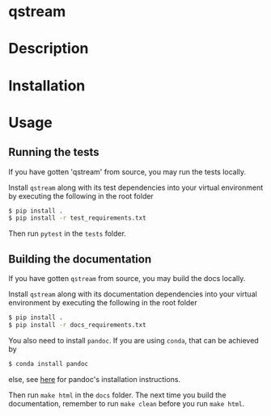 # qstream

# Description

# Installation

# Usage

## Running the tests

If you have gotten 'qstream' from source, you may run the tests locally.

Install `qstream` along with its test dependencies into your virtual environment by executing the following in the root folder

```bash
$ pip install .
$ pip install -r test_requirements.txt
```

Then run `pytest` in the `tests` folder.

## Building the documentation

If you have gotten `qstream` from source, you may build the docs locally.

Install `qstream` along with its documentation dependencies into your virtual environment by executing the following in the root folder

```bash
$ pip install .
$ pip install -r docs_requirements.txt
```

You also need to install `pandoc`. If you are using `conda`, that can be achieved by

```bash
$ conda install pandoc
```
else, see [here](https://pandoc.org/installing.html) for pandoc's installation instructions.

Then run `make html` in the `docs` folder. The next time you build the documentation, remember to run `make clean` before you run `make html`.
